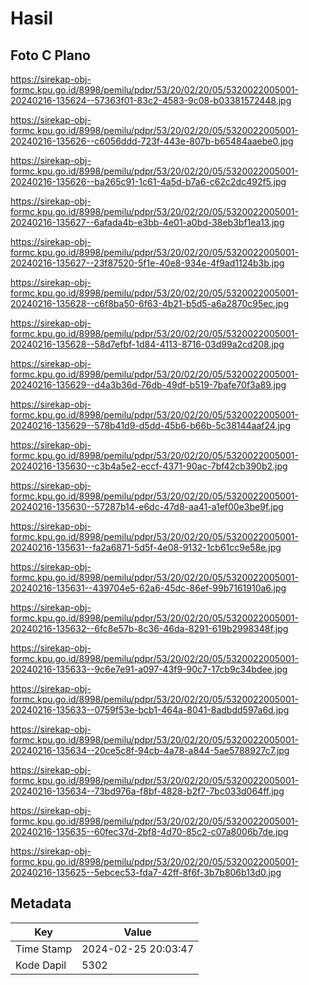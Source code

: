 # Hasil

## Foto C Plano

https://sirekap-obj-formc.kpu.go.id/8998/pemilu/pdpr/53/20/02/20/05/5320022005001-20240216-135624--57363f01-83c2-4583-9c08-b03381572448.jpg

https://sirekap-obj-formc.kpu.go.id/8998/pemilu/pdpr/53/20/02/20/05/5320022005001-20240216-135626--c6056ddd-723f-443e-807b-b65484aaebe0.jpg

https://sirekap-obj-formc.kpu.go.id/8998/pemilu/pdpr/53/20/02/20/05/5320022005001-20240216-135626--ba265c91-1c61-4a5d-b7a6-c62c2dc492f5.jpg

https://sirekap-obj-formc.kpu.go.id/8998/pemilu/pdpr/53/20/02/20/05/5320022005001-20240216-135627--6afada4b-e3bb-4e01-a0bd-38eb3bf1ea13.jpg

https://sirekap-obj-formc.kpu.go.id/8998/pemilu/pdpr/53/20/02/20/05/5320022005001-20240216-135627--23f87520-5f1e-40e8-934e-4f9ad1124b3b.jpg

https://sirekap-obj-formc.kpu.go.id/8998/pemilu/pdpr/53/20/02/20/05/5320022005001-20240216-135628--c6f8ba50-6f63-4b21-b5d5-a6a2870c95ec.jpg

https://sirekap-obj-formc.kpu.go.id/8998/pemilu/pdpr/53/20/02/20/05/5320022005001-20240216-135628--58d7efbf-1d84-4113-8716-03d99a2cd208.jpg

https://sirekap-obj-formc.kpu.go.id/8998/pemilu/pdpr/53/20/02/20/05/5320022005001-20240216-135629--d4a3b36d-76db-49df-b519-7bafe70f3a89.jpg

https://sirekap-obj-formc.kpu.go.id/8998/pemilu/pdpr/53/20/02/20/05/5320022005001-20240216-135629--578b41d9-d5dd-45b6-b66b-5c38144aaf24.jpg

https://sirekap-obj-formc.kpu.go.id/8998/pemilu/pdpr/53/20/02/20/05/5320022005001-20240216-135630--c3b4a5e2-eccf-4371-90ac-7bf42cb390b2.jpg

https://sirekap-obj-formc.kpu.go.id/8998/pemilu/pdpr/53/20/02/20/05/5320022005001-20240216-135630--57287b14-e6dc-47d8-aa41-a1ef00e3be9f.jpg

https://sirekap-obj-formc.kpu.go.id/8998/pemilu/pdpr/53/20/02/20/05/5320022005001-20240216-135631--fa2a6871-5d5f-4e08-9132-1cb61cc9e58e.jpg

https://sirekap-obj-formc.kpu.go.id/8998/pemilu/pdpr/53/20/02/20/05/5320022005001-20240216-135631--439704e5-62a6-45dc-86ef-99b7161910a6.jpg

https://sirekap-obj-formc.kpu.go.id/8998/pemilu/pdpr/53/20/02/20/05/5320022005001-20240216-135632--6fc8e57b-8c36-46da-8291-619b2998348f.jpg

https://sirekap-obj-formc.kpu.go.id/8998/pemilu/pdpr/53/20/02/20/05/5320022005001-20240216-135633--9c6e7e91-a097-43f9-90c7-17cb9c34bdee.jpg

https://sirekap-obj-formc.kpu.go.id/8998/pemilu/pdpr/53/20/02/20/05/5320022005001-20240216-135633--0759f53e-bcb1-464a-8041-8adbdd597a6d.jpg

https://sirekap-obj-formc.kpu.go.id/8998/pemilu/pdpr/53/20/02/20/05/5320022005001-20240216-135634--20ce5c8f-94cb-4a78-a844-5ae5788927c7.jpg

https://sirekap-obj-formc.kpu.go.id/8998/pemilu/pdpr/53/20/02/20/05/5320022005001-20240216-135634--73bd976a-f8bf-4828-b2f7-7bc033d064ff.jpg

https://sirekap-obj-formc.kpu.go.id/8998/pemilu/pdpr/53/20/02/20/05/5320022005001-20240216-135635--60fec37d-2bf8-4d70-85c2-c07a8006b7de.jpg

https://sirekap-obj-formc.kpu.go.id/8998/pemilu/pdpr/53/20/02/20/05/5320022005001-20240216-135625--5ebcec53-fda7-42ff-8f6f-3b7b806b13d0.jpg


## Metadata

| Key        | Value               |
| ---------- | ------------------- |
| Time Stamp | 2024-02-25 20:03:47 |
| Kode Dapil | 5302                |



